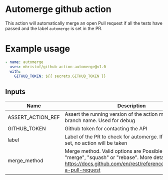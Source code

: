 # Automerge github action

This action will automatically merge an open Pull request if all the
tests have passed and the label `automerge` is set in the PR.

# Example usage


```yaml
- name: automerge
  uses: mhristof/github-action-automerge@v1.0
  with:
    GITHUB_TOKEN: ${{ secrets.GITHUB_TOKEN }}
```

## Inputs

| Name | Description | Default | Required |
| ---- | ----------- | ------- | -------- |
| ASSERT_ACTION_REF | Assert the running version of the action matches the branch name. Used for debug |  | false|
| GITHUB_TOKEN | Github token for contacting the API |  | true|
| label | Label of the PR to check for automerge. If label is not set, no action will be taken | automerge | false|
| merge_method | Merge method. Valid options are Possible values are "merge", "squash" or "rebase". More details at https://docs.github.com/en/rest/reference/pulls#merge-a-pull-request | squash | false|
